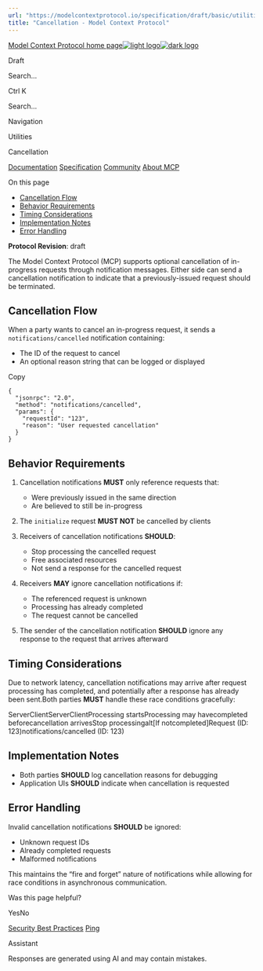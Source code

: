 ```yaml
---
url: "https://modelcontextprotocol.io/specification/draft/basic/utilities/cancellation"
title: "Cancellation - Model Context Protocol"
---
```


[Model Context Protocol home page![light logo](https://mintlify.s3.us-west-1.amazonaws.com/mcp/logo/light.svg)![dark logo](https://mintlify.s3.us-west-1.amazonaws.com/mcp/logo/dark.svg)](https://modelcontextprotocol.io/)

Draft

Search...

Ctrl K

Search...

Navigation

Utilities

Cancellation

[Documentation](https://modelcontextprotocol.io/docs/getting-started/intro) [Specification](https://modelcontextprotocol.io/specification/2025-06-18) [Community](https://modelcontextprotocol.io/community/communication) [About MCP](https://modelcontextprotocol.io/about)

On this page

- [Cancellation Flow](https://modelcontextprotocol.io/specification/draft/basic/utilities/cancellation#cancellation-flow)
- [Behavior Requirements](https://modelcontextprotocol.io/specification/draft/basic/utilities/cancellation#behavior-requirements)
- [Timing Considerations](https://modelcontextprotocol.io/specification/draft/basic/utilities/cancellation#timing-considerations)
- [Implementation Notes](https://modelcontextprotocol.io/specification/draft/basic/utilities/cancellation#implementation-notes)
- [Error Handling](https://modelcontextprotocol.io/specification/draft/basic/utilities/cancellation#error-handling)

**Protocol Revision**: draft

The Model Context Protocol (MCP) supports optional cancellation of in-progress requests
through notification messages. Either side can send a cancellation notification to
indicate that a previously-issued request should be terminated.

## [​](https://modelcontextprotocol.io/specification/draft/basic/utilities/cancellation\#cancellation-flow)  Cancellation Flow

When a party wants to cancel an in-progress request, it sends a `notifications/cancelled`
notification containing:

- The ID of the request to cancel
- An optional reason string that can be logged or displayed

Copy

```
{
  "jsonrpc": "2.0",
  "method": "notifications/cancelled",
  "params": {
    "requestId": "123",
    "reason": "User requested cancellation"
  }
}

```

## [​](https://modelcontextprotocol.io/specification/draft/basic/utilities/cancellation\#behavior-requirements)  Behavior Requirements

1. Cancellation notifications **MUST** only reference requests that:

   - Were previously issued in the same direction
   - Are believed to still be in-progress
2. The `initialize` request **MUST NOT** be cancelled by clients
3. Receivers of cancellation notifications **SHOULD**:

   - Stop processing the cancelled request
   - Free associated resources
   - Not send a response for the cancelled request
4. Receivers **MAY** ignore cancellation notifications if:

   - The referenced request is unknown
   - Processing has already completed
   - The request cannot be cancelled
5. The sender of the cancellation notification **SHOULD** ignore any response to the
request that arrives afterward

## [​](https://modelcontextprotocol.io/specification/draft/basic/utilities/cancellation\#timing-considerations)  Timing Considerations

Due to network latency, cancellation notifications may arrive after request processing
has completed, and potentially after a response has already been sent.Both parties **MUST** handle these race conditions gracefully:

ServerClientServerClientProcessing startsProcessing may havecompleted beforecancellation arrivesStop processingalt​\[If notcompleted\]Request (ID: 123)notifications/cancelled (ID: 123)

## [​](https://modelcontextprotocol.io/specification/draft/basic/utilities/cancellation\#implementation-notes)  Implementation Notes

- Both parties **SHOULD** log cancellation reasons for debugging
- Application UIs **SHOULD** indicate when cancellation is requested

## [​](https://modelcontextprotocol.io/specification/draft/basic/utilities/cancellation\#error-handling)  Error Handling

Invalid cancellation notifications **SHOULD** be ignored:

- Unknown request IDs
- Already completed requests
- Malformed notifications

This maintains the “fire and forget” nature of notifications while allowing for race
conditions in asynchronous communication.

Was this page helpful?

YesNo

[Security Best Practices](https://modelcontextprotocol.io/specification/draft/basic/security_best_practices) [Ping](https://modelcontextprotocol.io/specification/draft/basic/utilities/ping)

Assistant

Responses are generated using AI and may contain mistakes.